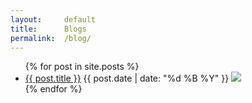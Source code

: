 ```yaml
---
layout:     default
title:      Blogs
permalink:  /blog/
---
```


<div class="row">
    <div class="col-xs-12">
        <ul class="entries">
            {% for post in site.posts %}
                <li>
                    <span class="title"><a href="{{ post.url }}">{{ post.title }}</a></span>
                    <span class="date">{{ post.date | date: "%d %B %Y" }}</span>
                    <span><img src={{post.logo}}></span>
                </li>
            {% endfor %}
        </ul>
    </div>
</div>